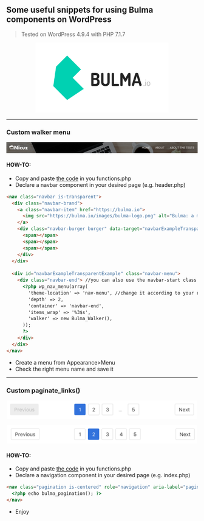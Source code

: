 ## Some useful snippets for using Bulma components on WordPress

> Tested on WordPress 4.9.4 with PHP 7.1.7

<p align="center">
  <a href="https://bulma.io"><img src="https://raw.githubusercontent.com/jgthms/bulma/master/docs/images/bulma-banner.png" alt="Bulma: a Flexbox CSS framework" style="max-width:100%;" width="350" height="184"></a>
</p>

---
### Custom walker menu 

<p align="center">
  <img src="https://raw.githubusercontent.com/Nicuz/Bulma-WordPress/master/img/bulma_walker_navbar_end.png" style="max-width:100%;">
</p>

#### HOW-TO:
* Copy and paste [the code](https://github.com/Nicuz/Bulma-WordPress/blob/master/bulma_walker.php) in you functions.php
* Declare a navbar component in your desired page (e.g. header.php)
```html
<nav class="navbar is-transparent">
  <div class="navbar-brand">
    <a class="navbar-item" href="https://bulma.io">
      <img src="https://bulma.io/images/bulma-logo.png" alt="Bulma: a modern CSS framework based on Flexbox" width="112" height="28">
    </a>
    <div class="navbar-burger burger" data-target="navbarExampleTransparentExample">
      <span></span>
      <span></span>
      <span></span>
    </div>
  </div>

  <div id="navbarExampleTransparentExample" class="navbar-menu">
    <div class="navbar-end"> //you can also use the navbar-start class
      <?php wp_nav_menu(array(
        'theme-location' => 'nav-menu', //change it according to your register_nav_menus() function
        'depth' => 2,
        'container' => 'navbar-end',
        'items_wrap' => '%3$s',
        'walker' => new Bulma_Walker(),
      ));
      ?>
    </div>
  </div>
</nav>
```

* Create a menu from Appearance>Menu
* Check the right menu name and save it
---

### Custom paginate_links() 

<p align="center">
  <img src="https://raw.githubusercontent.com/Nicuz/Bulma-Wordpress/master/img/bulma_paginate_links_first_page.png" style="max-width:100%;" width="500" height="48">
</p>
<p align="center">
  <img src="https://raw.githubusercontent.com/Nicuz/Bulma-Wordpress/master/img/bulma_paginate_links.png" style="max-width:100%;" width="500" height="48">
</p>

#### HOW-TO:
* Copy and paste [the code](https://github.com/Nicuz/Bulma-Wordpress/blob/master/bulma_pagination.php) in you functions.php
* Declare a navigation component in your desired page (e.g. index.php)
```html
<nav class="pagination is-centered" role="navigation" aria-label="pagination">
  <?php echo bulma_pagination(); ?>
</nav>
```
* Enjoy
